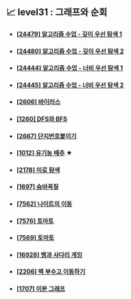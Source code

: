 ## 📈 level31 : 그래프와 순회
- #### [[24479] 알고리즘 수업 - 깊이 우선 탐색 1](https://www.acmicpc.net/problem/24479)
- #### [[24480] 알고리즘 수업 - 깊이 우선 탐색 2](https://www.acmicpc.net/problem/24480)
- #### [[24444] 알고리즘 수업 - 너비 우선 탐색 1](https://www.acmicpc.net/problem/24444)
- #### [[24445] 알고리즘 수업 - 너비 우선 탐색 2](https://www.acmicpc.net/problem/24445)
- #### [[2606] 바이러스](https://www.acmicpc.net/problem/2606)
- #### [[1260] DFS와 BFS](https://www.acmicpc.net/problem/1260)
- #### [[2667] 단지번호붙이기](https://www.acmicpc.net/problem/2667)
- #### [[1012] 유기농 배추](https://www.acmicpc.net/problem/1012) ★
- #### [[2178] 미로 탐색](https://www.acmicpc.net/problem/2178)
- #### [[1697] 숨바꼭질](https://www.acmicpc.net/problem/1697)
- #### [[7562] 나이트의 이동](https://www.acmicpc.net/problem/7562)
- #### [[7576] 토마토](https://www.acmicpc.net/problem/7576)
- #### [[7569] 토마토](https://www.acmicpc.net/problem/7569)
- #### [[16928] 뱀과 사다리 게임](https://www.acmicpc.net/problem/16928)
- #### [[2206] 벽 부수고 이동하기](https://www.acmicpc.net/problem/2206)
- #### [[1707] 이분 그래프](https://www.acmicpc.net/problem/1707)